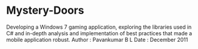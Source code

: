 # Mystery-Doors
Developing a  Windows  7  gaming  application,  exploring  the  libraries  used  in  C#  and  in-depth  analysis  and implementation of best practices that made a mobile application robust.
Author : Pavankumar B L
Date : December 2011
